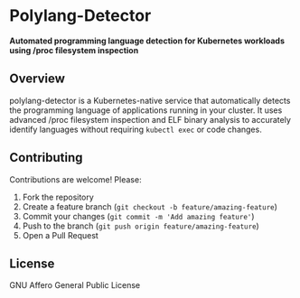 # Polylang-Detector

**Automated programming language detection for Kubernetes workloads using /proc filesystem inspection**

## Overview

polylang-detector is a Kubernetes-native service that automatically detects the programming language of applications running in your cluster. It uses advanced /proc filesystem inspection and ELF binary analysis to accurately identify languages without requiring `kubectl exec` or code changes.

## Contributing

Contributions are welcome! Please:

1. Fork the repository
2. Create a feature branch (`git checkout -b feature/amazing-feature`)
3. Commit your changes (`git commit -m 'Add amazing feature'`)
4. Push to the branch (`git push origin feature/amazing-feature`)
5. Open a Pull Request

## License

GNU Affero General Public License